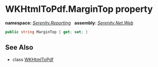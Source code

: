 # WKHtmlToPdf.MarginTop property
**namespace:** *[Serenity.Reporting](../../README.md#serenity.reporting-namespace)*   **assembly**: *[Serenity.Net.Web](../../README.md)*

```csharp
public string MarginTop { get; set; }
```

## See Also

* class [WKHtmlToPdf](../WKHtmlToPdf.md)
